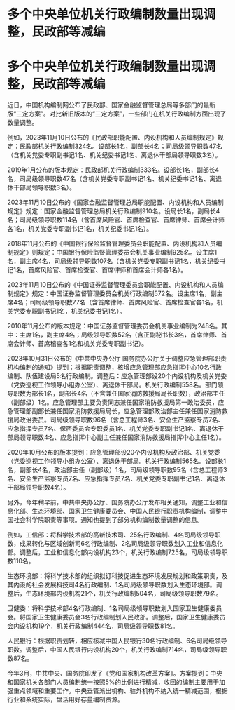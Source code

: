 # 多个中央单位机关行政编制数量出现调整，民政部等减编

# 多个中央单位机关行政编制数量出现调整，民政部等减编

近日，中国机构编制网公布了民政部、国家金融监督管理总局等多部门的最新版“三定方案”。对比新旧版本的“三定方案”，一些部门在机关行政编制方面出现了数量调整。

例如，2023年11月10日公布的《民政部职能配置、内设机构和人员编制规定》规定：民政部机关行政编制324名。设部长1名，副部长4名；司局级领导职数47名（含机关党委专职副书记1名、机关纪委书记1名、离退休干部局领导职数3名）。

2019年1月公布的版本规定：民政部机关行政编制333名。设部长1名，副部长4名，司局级领导职数47名（含机关党委专职副书记1名、机关纪委书记1名、离退休干部局领导职数3名）。

2023年11月10日公布的《国家金融监督管理总局职能配置、内设机构和人员编制规定》规定：国家金融监督管理总局机关行政编制910名。设局长1名，副局长4名；司局级领导职数114名（含首席风险官、首席检查官、首席律师、首席会计师各1名，机关党委专职副书记1名，机关纪委书记1名）。

2018年11月公布的《中国银行保险监督管理委员会职能配置、内设机构和人员编制规定》则规定：中国银行保险监督管理委员会机关事业编制925名。设主席1名，副主席4名，司局级领导职数107名（含机关党委专职副书记1名，机关纪委书记1名，首席风险官、首席检查官、首席律师和首席会计师各1名）。

2023年11月10日公布的《中国证券监督管理委员会职能配置、内设机构和人员编制规定》规定：中国证券监督管理委员会机关行政编制572名。设主席1名，副主席4名；司局级领导职数77名（含首席律师、首席风险官、首席检查官各1名，机关党委专职副书记1名，机关纪委书记1名）。

2010年11月公布的版本规定：中国证券监督管理委员会机关事业编制为248名。其中：主席1名，副主席4名；局级领导职数52名（含正副秘书长3名，首席律师、首席会计师、首席稽查各1名和机关党委专职副书记）。

2023年10月31日公布的《中共中央办公厅
国务院办公厅关于调整应急管理部职责机构编制的通知》提到：根据职责调整，核增应急管理部应急指挥中心10名行政编制、队伍建设局5名行政编制。调整后：应急管理部设20个内设机构及机关党委（党委巡视工作领导小组办公室）、离退休干部局。机关行政编制558名。部门领导职数为部长1名，副部长4名（不含兼任国家消防救援局局长职数），政治部主任（副部级）1名。应急管理部主要负责同志兼任国家消防救援局第一政治委员，应急管理部副部长兼任国家消防救援局局长，应急管理部政治部主任兼任国家消防救援局政治委员。司局级领导职数96名（含总工程师3名、安全生产监察专员7名、应急指挥专员7名、保密委员会专职委员1名、机关党委专职副书记1名、离退休干部局领导职数4名、应急指挥中心副主任兼任国家消防救援局指挥中心主任1名）。

2020年10月公布的版本提到：应急管理部设20个内设机构及政治部、机关党委（党委巡视工作领导小组办公室）、离退休干部局。机关行政编制565名。设部长1名，副部长4名，政治部主任（副部级）1名，司局级领导职数95名（含总工程师3名、安全生产监察专员7名、应急指挥专员7名、机关党委专职副书记1名、离退休干部局领导职数4名）。

另外，今年稍早前，中共中央办公厅、国务院办公厅发布相关通知，调整工业和信息化部、生态环境部、国家卫生健康委员会、中国人民银行职责机构编制，调整中国社会科学院职责等事项。通知也提到了部分机构编制数量调整的信息。

例如，工信部：将科学技术部的高新技术司、25名行政编制、4名司局级领导职数，成果转化与区域创新司6名行政编制、2名司局级领导职数划入工业和信息化部。调整后，工业和信息化部内设机构23个，机关行政编制725名，司局级领导职数110名。

生态环境部：将科学技术部的组织拟订科技促进生态环境发展规划和政策职责，及其内设的社会发展科技司4名行政编制、1名司局级领导职数划入生态环境部。调整后，生态环境部内设机构21个，机关行政编制504名，司局级领导职数79名。

卫健委：将科学技术部4名行政编制、1名司局级领导职数划入国家卫生健康委员会。将国家卫生健康委员会3名行政编制划入民政部。调整后，国家卫生健康委员会内设机构19个，机关行政编制444名，司局级领导职数81名。

人民银行：根据职责划转，相应核减中国人民银行30名行政编制、6名司局级领导职数。调整后，中国人民银行内设机构20个，机关行政编制714名，司局级领导职数87名。

今年3月，中共中央、国务院印发了《党和国家机构改革方案》。方案提到：中央和国家机关各部门人员编制统一按照5%的比例进行精减，收回的编制主要用于加强重点领域和重要工作。中央垂管派出机构、驻外机构不纳入统一精减范围，根据行业和系统实际，盘活用好存量编制资源。

